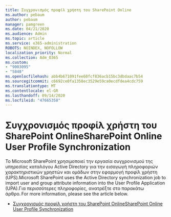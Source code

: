 ```yaml
---
title: Συγχρονισμός προφίλ χρήστη του SharePoint Online
ms.author: pebaum
author: pebaum
manager: pamgreen
ms.date: 04/21/2020
ms.audience: Admin
ms.topic: article
ms.service: o365-administration
ROBOTS: NOINDEX, NOFOLLOW
localization_priority: Normal
ms.collection: Adm_O365
ms.custom:
- "9003095"
- "5848"
ms.openlocfilehash: abb4b671091fee60fcf836acb15bc3dbdaac7b54
ms.sourcegitcommit: c6692ce0fa1358ec3529e59ca0ecdfdea4cdc759
ms.translationtype: MT
ms.contentlocale: el-GR
ms.lasthandoff: 09/14/2020
ms.locfileid: "47665358"
---
```

# <a name="sharepoint-online-user-profile-synchronization"></a><span data-ttu-id="efbd1-102">Συγχρονισμός προφίλ χρήστη του SharePoint Online</span><span class="sxs-lookup"><span data-stu-id="efbd1-102">SharePoint Online User Profile Synchronization</span></span>

<span data-ttu-id="efbd1-103">Το Microsoft SharePoint χρησιμοποιεί την εργασία συγχρονισμού της υπηρεσίας καταλόγου Active Directory για την εισαγωγή πληροφοριών χαρακτηριστικών χρηστών και ομάδων στην εφαρμογή προφίλ χρήστη (UPS).</span><span class="sxs-lookup"><span data-stu-id="efbd1-103">Microsoft SharePoint uses the Active Directory synchronization job to import user and group attribute information into the User Profile Application (UPA).</span></span><span data-ttu-id="efbd1-104">Για περισσότερες πληροφορίες, ανατρέξτε στο παρακάτω άρθρο.</span><span class="sxs-lookup"><span data-stu-id="efbd1-104"> For more information, please see the article below.</span></span>

- [<span data-ttu-id="efbd1-105">Συγχρονισμός προφίλ χρήστη του SharePoint Online</span><span class="sxs-lookup"><span data-stu-id="efbd1-105">SharePoint Online User Profile Synchronization</span></span>](https://docs.microsoft.com/sharepoint/user-profile-sync)
